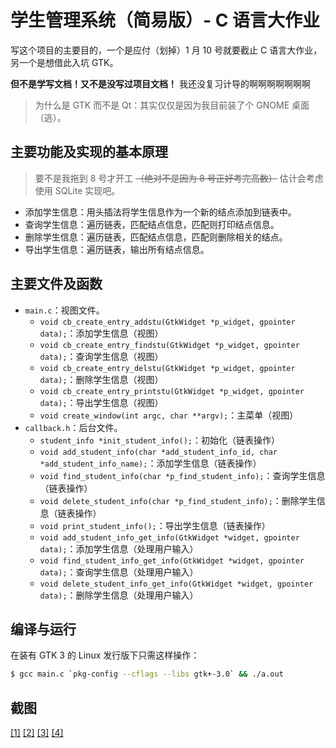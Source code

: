 # 学生管理系统（简易版）- C 语言大作业

写这个项目的主要目的，一个是应付（划掉）1 月 10 号就要截止 C 语言大作业，另一个是想借此入坑 GTK。

**但不是学写文档！又不是没写过项目文档！** 我还没复习计导的啊啊啊啊啊啊啊

> 为什么是 GTK 而不是 Qt：其实仅仅是因为我目前装了个 GNOME 桌面（逃）。

## 主要功能及实现的基本原理

> 要不是我拖到 8 号才开工 ~~（绝对不是因为 8 号正好考完高数）~~ 估计会考虑使用 SQLite 实现吧。

* 添加学生信息：用头插法将学生信息作为一个新的结点添加到链表中。
* 查询学生信息：遍历链表，匹配结点信息，匹配则打印结点信息。
* 删除学生信息：遍历链表，匹配结点信息，匹配则删除相关的结点。
* 导出学生信息：遍历链表，输出所有结点信息。

## 主要文件及函数

* `main.c`：视图文件。
  * `void cb_create_entry_addstu(GtkWidget *p_widget, gpointer data);`：添加学生信息（视图）
  * `void cb_create_entry_findstu(GtkWidget *p_widget, gpointer data);`：查询学生信息（视图）
  * `void cb_create_entry_delstu(GtkWidget *p_widget, gpointer data);`：删除学生信息（视图）
  * `void cb_create_entry_printstu(GtkWidget *p_widget, gpointer data);`：导出学生信息（视图）
  * `void create_window(int argc, char **argv);`：主菜单（视图）
* `callback.h`：后台文件。
  * `student_info *init_student_info();`：初始化（链表操作）
  * `void add_student_info(char *add_student_info_id, char *add_student_info_name);`：添加学生信息（链表操作）
  * `void find_student_info(char *p_find_student_info);`：查询学生信息（链表操作）
  * `void delete_student_info(char *p_find_student_info);`：删除学生信息（链表操作）
  * `void print_student_info();`：导出学生信息（链表操作）
  * `void add_student_info_get_info(GtkWidget *widget, gpointer data);`：添加学生信息（处理用户输入）
  * `void find_student_info_get_info(GtkWidget *widget, gpointer data);`：查询学生信息（处理用户输入）
  * `void delete_student_info_get_info(GtkWidget *widget, gpointer data);`：删除学生信息（处理用户输入）
  
  

## 编译与运行

在装有 GTK 3 的 Linux 发行版下只需这样操作：

```sh
$ gcc main.c `pkg-config --cflags --libs gtk+-3.0` && ./a.out
```

## 截图

[\[1\]](https://bobby285271.coding.net/p/img/d/img/git/raw/master/c-hw/func1.png)
[\[2\]](https://bobby285271.coding.net/p/img/d/img/git/raw/master/c-hw/func2.png)
[\[3\]](https://bobby285271.coding.net/p/img/d/img/git/raw/master/c-hw/func3.png)
[\[4\]](https://bobby285271.coding.net/p/img/d/img/git/raw/master/c-hw/func4.png)
